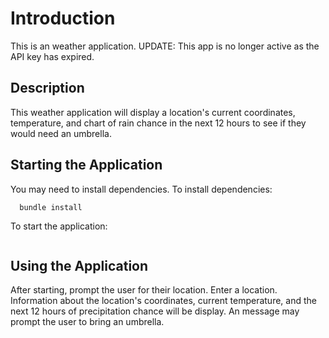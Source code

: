 # Introduction
This is an weather application.
UPDATE: This app is no longer active as the API key has expired.

## Description
This weather application will display a location's current coordinates, temperature, and chart of rain chance in the next 12 hours to see if they would need an umbrella.

## Starting the Application
You may need to install dependencies.
To install dependencies:
```
  bundle install
```

To start the application:
```

```

## Using the Application
After starting, prompt the user for their location. Enter a location. Information about the location's coordinates, current temperature, and the next 12 hours of precipitation chance will be display. An message may prompt the user to bring an umbrella.
